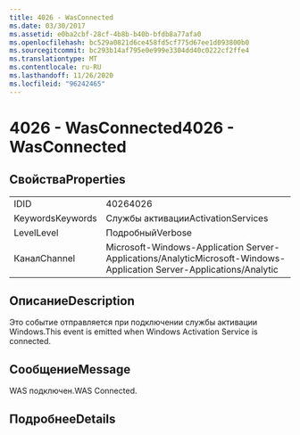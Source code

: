 ```yaml
---
title: 4026 - WasConnected
ms.date: 03/30/2017
ms.assetid: e0ba2cbf-28cf-4b8b-b40b-bfdb8a77afa0
ms.openlocfilehash: bc529a0821d6ce458fd5cf775d67ee1d093800b0
ms.sourcegitcommit: bc293b14af795e0e999e3304dd40c0222cf2ffe4
ms.translationtype: MT
ms.contentlocale: ru-RU
ms.lasthandoff: 11/26/2020
ms.locfileid: "96242465"
---
```

# <a name="4026---wasconnected"></a><span data-ttu-id="e9f98-102">4026 - WasConnected</span><span class="sxs-lookup"><span data-stu-id="e9f98-102">4026 - WasConnected</span></span>

## <a name="properties"></a><span data-ttu-id="e9f98-103">Свойства</span><span class="sxs-lookup"><span data-stu-id="e9f98-103">Properties</span></span>  
  
|||  
|-|-|  
|<span data-ttu-id="e9f98-104">ID</span><span class="sxs-lookup"><span data-stu-id="e9f98-104">ID</span></span>|<span data-ttu-id="e9f98-105">4026</span><span class="sxs-lookup"><span data-stu-id="e9f98-105">4026</span></span>|  
|<span data-ttu-id="e9f98-106">Keywords</span><span class="sxs-lookup"><span data-stu-id="e9f98-106">Keywords</span></span>|<span data-ttu-id="e9f98-107">Службы активации</span><span class="sxs-lookup"><span data-stu-id="e9f98-107">ActivationServices</span></span>|  
|<span data-ttu-id="e9f98-108">Level</span><span class="sxs-lookup"><span data-stu-id="e9f98-108">Level</span></span>|<span data-ttu-id="e9f98-109">Подробный</span><span class="sxs-lookup"><span data-stu-id="e9f98-109">Verbose</span></span>|  
|<span data-ttu-id="e9f98-110">Канал</span><span class="sxs-lookup"><span data-stu-id="e9f98-110">Channel</span></span>|<span data-ttu-id="e9f98-111">Microsoft-Windows-Application Server-Applications/Analytic</span><span class="sxs-lookup"><span data-stu-id="e9f98-111">Microsoft-Windows-Application Server-Applications/Analytic</span></span>|  
  
## <a name="description"></a><span data-ttu-id="e9f98-112">Описание</span><span class="sxs-lookup"><span data-stu-id="e9f98-112">Description</span></span>  

 <span data-ttu-id="e9f98-113">Это событие отправляется при подключении службы активации Windows.</span><span class="sxs-lookup"><span data-stu-id="e9f98-113">This event is emitted when Windows Activation Service is connected.</span></span>  
  
## <a name="message"></a><span data-ttu-id="e9f98-114">Сообщение</span><span class="sxs-lookup"><span data-stu-id="e9f98-114">Message</span></span>  

 <span data-ttu-id="e9f98-115">WAS подключен.</span><span class="sxs-lookup"><span data-stu-id="e9f98-115">WAS Connected.</span></span>  
  
## <a name="details"></a><span data-ttu-id="e9f98-116">Подробнее</span><span class="sxs-lookup"><span data-stu-id="e9f98-116">Details</span></span>
